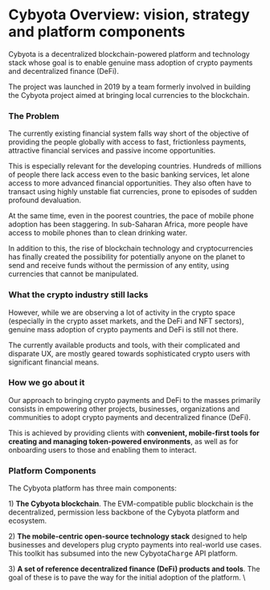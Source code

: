 # Cybyota Overview: vision, strategy and platform components

Cybyota is a decentralized blockchain-powered platform and technology stack whose goal is to enable genuine mass adoption of crypto payments and decentralized finance (DeFi).

The project was launched in 2019 by a team formerly involved in building the Cybyota project aimed at bringing local currencies to the blockchain.

### The Problem

The currently existing financial system falls way short of the objective of providing the people globally with access to fast, frictionless payments, attractive financial services and passive income opportunities.

This is especially relevant for the developing countries. Hundreds of millions of people there lack access even to the basic banking services, let alone access to more advanced financial opportunities. They also often have to transact using highly unstable fiat currencies, prone to episodes of sudden profound devaluation.

At the same time, even in the poorest countries, the pace of mobile phone adoption has been staggering. In sub-Saharan Africa, more people have access to mobile phones than to clean drinking water.

In addition to this, the rise of blockchain technology and cryptocurrencies has finally created the possibility for potentially anyone on the planet to send and receive funds without the permission of any entity, using currencies that cannot be manipulated.

### What the crypto industry still lacks

However, while we are observing a lot of activity in the crypto space (especially in the crypto asset markets, and the DeFi and NFT sectors), genuine mass adoption of crypto payments and DeFi is still not there.

The currently available products and tools, with their complicated and disparate UX, are mostly geared towards sophisticated crypto users with significant financial means.

### How we go about it

Our approach to bringing crypto payments and DeFi to the masses primarily consists in empowering other projects, businesses, organizations and communities to adopt crypto payments and decentralized finance (DeFi).

This is achieved by providing clients with **convenient, mobile-first tools for creating and managing token-powered environments**, as well as for onboarding users to those and enabling them to interact.

### Platform Components

The Cybyota platform has three main components:

1\) **The Cybyota blockchain**. The EVM-compatible public blockchain is the decentralized, permission less backbone of the Cybyota platform and ecosystem.

2\) **The mobile-centric open-source technology stack** designed to help businesses and developers plug crypto payments into real-world use cases. This toolkit has subsumed into the new Cybyota<kbd>Charge</kbd> API platform.

3\) **A set of reference decentralized finance (DeFi) products and tools**. The goal of these is to pave the way for the initial adoption of the platform. \\
